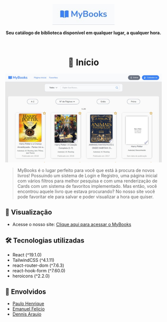<p align="center">
  <img src="src/assets/Logo-MyBooks.jpeg" alt="Logo MyBooks" width="200" />
</p>
<p align="center"><strong>Seu catálogo de biblioteca disponível em qualquer lugar, a qualquer hora.</strong></p>
</br>
<h1 align="center">📖 Início</h1>
<p align="center">
  <img src="src/assets/Principal-MyBooks.jpeg" alt="Início MyBooks" width="800" />
</p>  

> MyBooks é o lugar perfeito para você que está à procura de novos livros! Possuindo um sistema de Login e Registro, uma página inicial com vários filtros para melhor pesquisa e com uma renderização de Cards com um sistema de favoritos implementado. Mas então, você encontrou aquele livro que estava procurando? No nosso site você pode favoritar ele para salvar e poder visualizar a hora que quiser.
## 📲 Visualização
- Acesse o nosso site: [Clique aqui para acessar o MyBooks](https://mybooks-ebon.vercel.app/)
## 🛠 Tecnologias utilizadas
- React (^19.1.0)
- TailwindCSS (^4.1.11)
- react-router-dom (^7.6.3)
- react-hook-form (^7.60.0)
- heroicons (^2.2.0)
## 🎎 Envolvidos
- [Paulo Henrique](https://github.com/PauloHenrrq)
- [Emanuel Felicio](https://github.com/emanuelfelicio)
- [Dennis Araujo](https://github.com/Dennissant)
